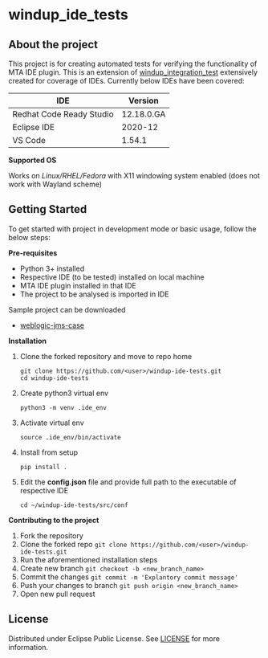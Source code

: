 # windup_ide_tests

## About the project
This project is for creating automated tests for verifying the functionality of MTA IDE plugin. This is an extension of [windup_integration_test](https://github.com/windup/windup_integration_test) extensively created for coverage of IDEs. Currently below IDEs have been covered:

| IDE           | Version |
| ------------- | ------------- |
| Redhat Code Ready Studio  | 12.18.0.GA  |
| Eclipse IDE   | 2020-12  |
| VS Code  | 1.54.1 |

**Supported OS**

Works on *Linux/RHEL/Fedora* with X11 windowing system enabled (does not work with Wayland scheme)

## Getting Started
To get started with project in development mode or basic usage, follow the below steps:

**Pre-requisites**

- Python 3+ installed
- Respective IDE (to be tested) installed on local machine
- MTA IDE plugin installed in that IDE
- The project to be analysed is imported in IDE

Sample project can be downloaded

- [weblogic-jms-case](https://drive.google.com/file/d/1l4VaWeYbsz7OMFZPT_OBY1ERntxNOUPp/view?usp=sharing_eil&ts=605ab414)

**Installation**

1. Clone the forked repository and move to repo home
    ```
    git clone https://github.com/<user>/windup-ide-tests.git
    cd windup-ide-tests
    ```
2. Create python3 virtual env

    `python3 -m venv .ide_env`

3. Activate virtual env

    `source .ide_env/bin/activate`

4. Install from setup

    `pip install .`

5. Edit the **config.json** file and provide full path to the executable of respective IDE

    `cd ~/windup-ide-tests/src/conf`

**Contributing to the project**

1. Fork the repository
2. Clone the forked repo `git clone https://github.com/<user>/windup-ide-tests.git`
3. Run the aforementioned installation steps
4. Create new branch `git checkout -b <new_branch_name>`
5. Commit the changes `git commit -m 'Explantory commit message'`
6. Push your changes to branch `git push origin <new_branch_name>`
7. Open new pull request

## License
Distributed under Eclipse Public License. See [LICENSE](https://github.com/nitishSr/windup-ide-tests/blob/main/LICENSE) for more information.
